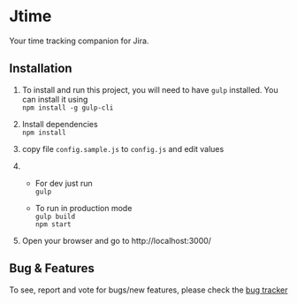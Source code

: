 Jtime
=====

Your time tracking companion for Jira.

Installation
------------

1. To install and run this project, you will need to have `gulp` installed. You can install it using  
    `npm install -g gulp-cli`

2. Install dependencies  
    `npm install`

3. copy file `config.sample.js` to `config.js` and edit values
4. 
    - For dev just run  
        `gulp`

    - To run in production mode  
        `gulp build`  
        `npm start`
        
5. Open your browser and go to http://localhost:3000/

Bug & Features
--------------

To see, report and vote for bugs/new features, please check the [bug tracker](https://bitbucket.org/vmeurisse/jtime/issues?status=new&status=open&sort=-priority)
